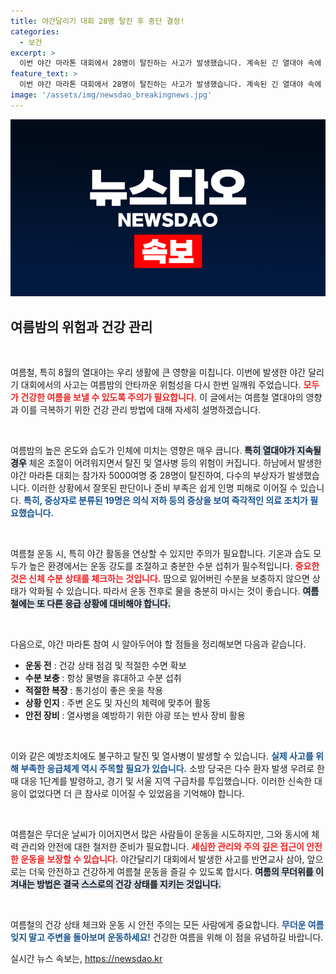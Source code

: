 ```yaml
---
title: 야간달리기 대회 28명 탈진 후 중단 결정!
categories:
  - 보건
excerpt: >
  이번 야간 마라톤 대회에서 28명이 탈진하는 사고가 발생했습니다. 계속된 긴 열대야 속에 대회는 조기 중단되었고, 열악한 기온과 습도가 원인으로 지목되고 있습니다. 과연 야외 스포츠의 안전, 어떻게 해법을 찾아야 할까요?
feature_text: >
  이번 야간 마라톤 대회에서 28명이 탈진하는 사고가 발생했습니다. 계속된 긴 열대야 속에 대회는 조기 중단되었고, 열악한 기온과 습도가 원인으로 지목되고 있습니다. 과연 야외 스포츠의 안전, 어떻게 해법을 찾아야 할까요?
image: '/assets/img/newsdao_breakingnews.jpg'
---
```


<p><img src="/assets/img/newsdao_breakingnews.jpg" alt="koreaapp 속보" /></p>

<h2 data-ke-size="size26">여름밤의 위험과 건강 관리</h2>

<p data-ke-size="size16">&nbsp;</p>

<p>여름철, 특히 8월의 열대야는 우리 생활에 큰 영향을 미칩니다. 이번에 발생한 야간 달리기 대회에서의 사고는 여름밤의 안타까운 위험성을 다시 한번 일깨워 주었습니다. <b><span style="color: #ee2323;">모두가 건강한 여름을 보낼 수 있도록 주의가 필요합니다.</span></b> 이 글에서는 여름철 열대야의 영향과 이를 극복하기 위한 건강 관리 방법에 대해 자세히 설명하겠습니다.</p>

<p data-ke-size="size16">&nbsp;</p>

<p>여름밤의 높은 온도와 습도가 인체에 미치는 영향은 매우 큽니다. <b><span style="background-color: #21538527;">특히 열대야가 지속될 경우</span></b> 체온 조절이 어려워지면서 탈진 및 열사병 등의 위험이 커집니다. 하남에서 발생한 야간 마라톤 대회는 참가자 5000여명 중 28명이 탈진하여, 다수의 부상자가 발생했습니다. 이러한 상황에서 잘못된 판단이나 준비 부족은 쉽게 인명 피해로 이어질 수 있습니다. <b><span style="color: #1a5490;">특히, 중상자로 분류된 19명은 의식 저하 등의 증상을 보여 즉각적인 의료 조치가 필요했습니다.</span></b></p>

<p data-ke-size="size16">&nbsp;</p>

<p>여름철 운동 시, 특히 야간 활동을 연상할 수 있지만 주의가 필요합니다. 기온과 습도 모두가 높은 환경에서는 운동 강도를 조절하고 충분한 수분 섭취가 필수적입니다. <b><span style="color: #ee2323;">중요한 것은 신체 수분 상태를 체크하는 것입니다.</span></b> 땀으로 잃어버린 수분을 보충하지 않으면 상태가 악화될 수 있습니다. 따라서 운동 전후로 물을 충분히 마시는 것이 좋습니다. <b><span style="background-color: #21538527;">여름철에는 또 다른 응급 상황에 대비해야 합니다.</span></b> </p>

<p data-ke-size="size16">&nbsp;</p>

<p>다음으로, 야간 마라톤 참여 시 알아두어야 할 점들을 정리해보면 다음과 같습니다.  </p>

<ul>
    <li><b>운동 전</b> : 건강 상태 점검 및 적절한 수면 확보</li>
    <li><b>수분 보충</b> : 항상 물병을 휴대하고 수분 섭취</li>
    <li><b>적절한 복장</b> : 통기성이 좋은 옷을 착용</li>
    <li><b>상황 인지</b> : 주변 온도 및 자신의 체력에 맞추어 활동</li>
    <li><b>안전 장비</b> : 열사병을 예방하기 위한 야광 또는 반사 장비 활용</li>
</ul>

<p data-ke-size="size16">&nbsp;</p>

<p>이와 같은 예방조치에도 불구하고 탈진 및 열사병이 발생할 수 있습니다. <b><span style="color: #1a5490;">실제 사고를 위해 부족한 응급체계 역시 주목할 필요가 있습니다.</span></b> 소방 당국은 다수 환자 발생 우려로 한때 대응 1단계를 발령하고, 경기 및 서울 지역 구급차를 투입했습니다. 이러한 신속한 대응이 없었다면 더 큰 참사로 이어질 수 있었음을 기억해야 합니다.</p>

<p data-ke-size="size16">&nbsp;</p>

<p>여름철은 무더운 날씨가 이어지면서 많은 사람들이 운동을 시도하지만, 그와 동시에 체력 관리와 안전에 대한 철저한 준비가 필요합니다. <b><span style="color: #ee2323;">세심한 관리와 주의 깊은 접근이 안전한 운동을 보장할 수 있습니다.</span></b> 야간달리기 대회에서 발생한 사고를 반면교사 삼아, 앞으로는 더욱 안전하고 건강하게 여름철 운동을 즐길 수 있도록 합시다. <b><span style="background-color: #21538527;">여름의 무더위를 이겨내는 방법은 결국 스스로의 건강 상태를 지키는 것입니다.</span></b></p>

<p data-ke-size="size16">&nbsp;</p>

<p>여름철의 건강 상태 체크와 운동 시 안전 주의는 모든 사람에게 중요합니다. <b><span style="color: #1a5490;">무더운 여름 잊지 말고 주변을 돌아보며 운동하세요!</span></b> 건강한 여름을 위해 이 점을 유념하길 바랍니다.</p>
실시간 뉴스 속보는, <a href="https://newsdao.kr" rel="dofollow">https://newsdao.kr</a>


